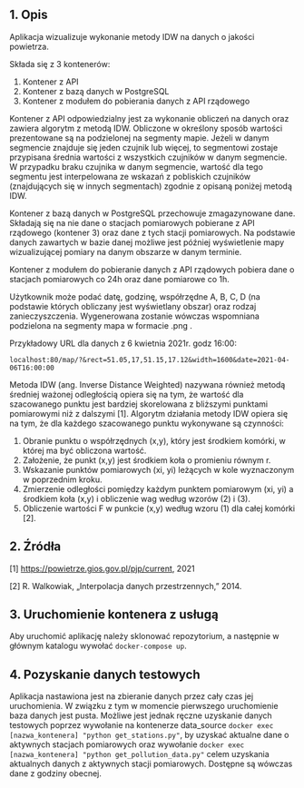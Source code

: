 ## 1. Opis

Aplikacja wizualizuje wykonanie metody IDW na danych o jakości powietrza.

Składa się z 3 kontenerów:
1. Kontener z API
2. Kontener z bazą danych w PostgreSQL
3. Kontener z modułem do pobierania danych z API rządowego

Kontener z API odpowiedzialny jest za wykonanie obliczeń na danych oraz zawiera algorytm z metodą IDW. 
Obliczone w określony sposób wartości prezentowane są na podzielonej na segmenty mapie.
Jeżeli w danym segmencie znajduje się jeden czujnik lub więcej, to segmentowi zostaje przypisana średnia 
wartości z wszystkich czujników w danym segmencie. W przypadku
braku czujnika w danym segmencie, wartość dla tego segmentu jest interpelowana ze wskazań z pobliskich 
czujników (znajdujących się w innych segmentach) zgodnie z opisaną
poniżej metodą IDW.

Kontener z bazą danych w PostgreSQL przechowuje zmagazynowane dane. Składają się na nie dane o stacjach pomiarowych pobierane z API rządowego (kontener 3) oraz dane
z tych stacji pomiarowych. Na podstawie danych zawartych w bazie danej możliwe jest później wyświetlenie mapy
wizualizującej pomiary na danym obszarze w danym terminie.

Kontener z modułem do pobieranie danych z API rządowych pobiera dane o stacjach pomiarowych co 24h oraz dane pomiarowe co 1h.

Użytkownik może podać datę, godzinę, współrzędne A, B, C, D (na podstawie których obliczany jest wyświetlany obszar) oraz rodzaj zanieczyszczenia. Wygenerowana zostanie wówczas 
wspomniana podzielona na segmenty mapa w formacie .png .

Przykładowy URL dla danych z 6 kwietnia 2021r. godz 16:00:

`localhost:80/map/?&rect=51.05,17,51.15,17.12&width=1600&date=2021-04-06T16:00:00`


Metoda IDW (ang. Inverse Distance Weighted) nazywana również metodą średniej ważonej odległością opiera się na tym, że wartość dla szacowanego punktu jest bardziej 
skorelowana z bliższymi punktami pomiarowymi niż z dalszymi [1]. Algorytm działania metody IDW opiera się na tym, że dla każdego szacowanego punktu wykonywane są czynności: 
1. Obranie punktu o współrzędnych (x,y), który jest środkiem komórki, w której ma być obliczona wartość. 
2. Założenie, że punkt (x,y) jest środkiem koła o promieniu równym r. 
3. Wskazanie punktów pomiarowych (xi, yi) leżących w kole wyznaczonym w poprzednim kroku. 
4. Zmierzenie odległości pomiędzy każdym punktem pomiarowym (xi, yi) a środkiem koła (x,y) i obliczenie wag według wzorów (2) i (3). 
5. Obliczenie wartości F w punkcie (x,y) według wzoru (1) dla całej komórki [2].



## 2. Źródła
[1] https://powietrze.gios.gov.pl/pjp/current, 2021

[2] R. Walkowiak, „Interpolacja danych przestrzennych,” 2014.


## 3. Uruchomienie kontenera z usługą

Aby uruchomić aplikację należy sklonować repozytorium, a następnie w głównym katalogu wywołać 
`docker-compose up`.

## 4. Pozyskanie danych testowych
Aplikacja nastawiona jest na zbieranie danych przez cały czas jej uruchomienia. W związku z tym
w momencie pierwszego uruchomienie baza danych jest pusta. Możliwe jest jednak ręczne uzyskanie
danych testowych poprzez wywołanie na kontenerze data_source 
`docker exec [nazwa_kontenera] "python get_stations.py"`, 
by uzyskać aktualne dane o aktywnych stacjach pomiarowych oraz wywołanie 
`docker exec [nazwa_kontenera] "python get_pollution_data.py"` 
celem uzyskania aktualnych danych z aktywnych stacji pomiarowych. Dostępne są wówczas dane z godziny obecnej.